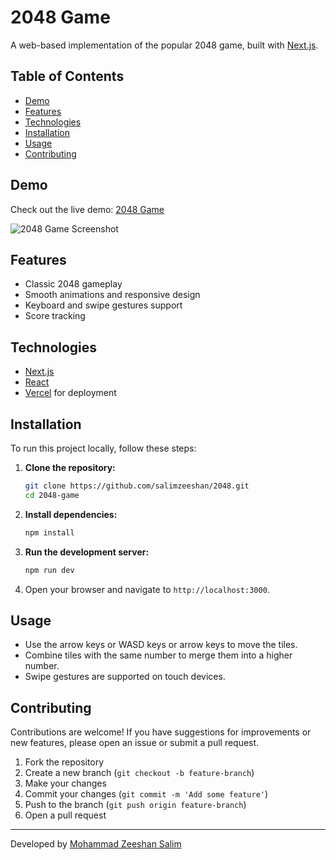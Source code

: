 # 2048 Game

A web-based implementation of the popular 2048 game, built with [Next.js](https://nextjs.org/).

## Table of Contents

- [Demo](#demo)
- [Features](#features)
- [Technologies](#technologies)
- [Installation](#installation)
- [Usage](#usage)
- [Contributing](#contributing)

## Demo

Check out the live demo: [2048 Game](https://2048-pearl.vercel.app/)

![2048 Game Screenshot](https://imgur.com/a/HmsiTLC)

## Features

- Classic 2048 gameplay
- Smooth animations and responsive design
- Keyboard and swipe gestures support
- Score tracking

## Technologies

- [Next.js](https://nextjs.org/)
- [React](https://reactjs.org/)
- [Vercel](https://vercel.com/) for deployment

## Installation

To run this project locally, follow these steps:

1. **Clone the repository:**
    ```bash
    git clone https://github.com/salimzeeshan/2048.git
    cd 2048-game
    ```

2. **Install dependencies:**
    ```bash
    npm install
    ```

3. **Run the development server:**
    ```bash
    npm run dev
    ```

4. Open your browser and navigate to `http://localhost:3000`.

## Usage

- Use the arrow keys or WASD keys or arrow keys to move the tiles.
- Combine tiles with the same number to merge them into a higher number.
- Swipe gestures are supported on touch devices.

## Contributing

Contributions are welcome! If you have suggestions for improvements or new features, please open an issue or submit a pull request.

1. Fork the repository
2. Create a new branch (`git checkout -b feature-branch`)
3. Make your changes
4. Commit your changes (`git commit -m 'Add some feature'`)
5. Push to the branch (`git push origin feature-branch`)
6. Open a pull request

---

Developed by [Mohammad Zeeshan Salim](https://salimzeeshan.github.io/)
